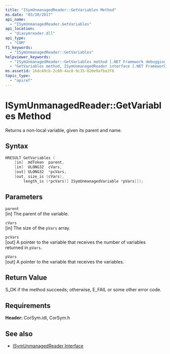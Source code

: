 ```yaml
---
title: "ISymUnmanagedReader::GetVariables Method"
ms.date: "03/30/2017"
api_name: 
  - "ISymUnmanagedReader.GetVariables"
api_location: 
  - "diasymreader.dll"
api_type: 
  - "COM"
f1_keywords: 
  - "ISymUnmanagedReader::GetVariables"
helpviewer_keywords: 
  - "ISymUnmanagedReader::GetVariables method [.NET Framework debugging]"
  - "GetVariables method, ISymUnmanagedReader interface [.NET Framework debugging]"
ms.assetid: 16dc49cb-2c60-4ac8-9c35-020e9afba3f8
topic_type: 
  - "apiref"
---
```

# ISymUnmanagedReader::GetVariables Method
Returns a non-local variable, given its parent and name.  
  
## Syntax  
  
```cpp  
HRESULT GetVariables (  
    [in]  mdToken  parent,  
    [in]  ULONG32  cVars,  
    [out] ULONG32  *pcVars,  
    [out, size_is (cVars),  
        length_is (*pcVars)] ISymUnmanagedVariable *pVars[]);  
```  
  
## Parameters  
 `parent`  
 [in] The parent of the variable.  
  
 `cVars`  
 [in] The size of the `pVars` array.  
  
 `pcVars`  
 [out] A pointer to the variable that receives the number of variables returned in `pVars`.  
  
 `pVars`  
 [out] A pointer to the variable that receives the variables.  
  
## Return Value  
 S_OK if the method succeeds; otherwise, E_FAIL or some other error code.  
  
## Requirements  
 **Header:** CorSym.idl, CorSym.h  
  
## See also

- [ISymUnmanagedReader Interface](isymunmanagedreader-interface.md)
